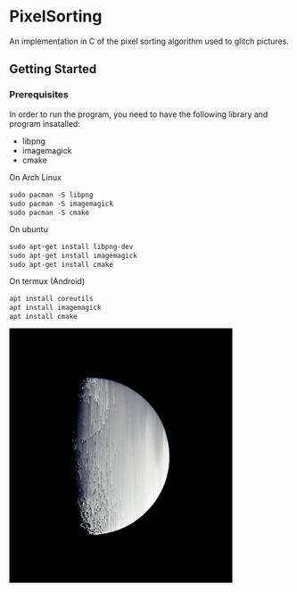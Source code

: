 # PixelSorting
An implementation in C of the pixel sorting algorithm used to glitch pictures.
## Getting Started
### Prerequisites
In order to run the program, you need to have the following library and program insatalled:
- libpng
- imagemagick
- cmake

On Arch Linux

```
sudo pacman -S libpng
sudo pacman -S imagemagick 
sudo pacman -S cmake
```

On ubuntu
```
sudo apt-get install libpng-dev
sudo apt-get install imagemagick
sudo apt-get install cmake
```

On termux (Android)
```
apt install coreutils
apt install imagemagick
apt install cmake
```



<img src="https://github.com/S-Rey/PixelSorting/blob/master/picture/Moon.jpg" width="400"/>
